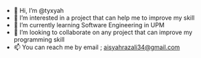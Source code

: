 - 👋 Hi, I’m @tyxyah
- 👀 I’m interested in a project that can help me to improve my skill
- 🌱 I’m currently learning Software Engineering in UPM
- 💞️ I’m looking to collaborate on any project that can improve my programming skill
- 📫 You can reach me by email ; aisyahrazali34@gmail.com

<!---
tyxyah/tyxyah is a ✨ special ✨ repository because its `README.md` (this file) appears on your GitHub profile.
You can click the Preview link to take a look at your changes.
--->
